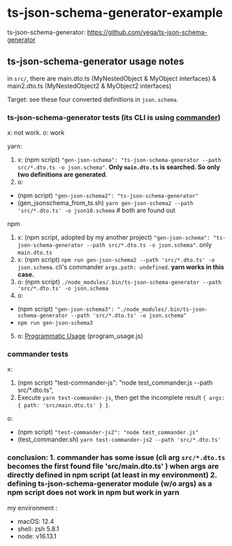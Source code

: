 # ts-json-schema-generator-example

ts-json-schema-generator: https://github.com/vega/ts-json-schema-generator

## ts-json-schema-generator usage notes 

in `src/`, there are main.dto.ts (MyNestedObject & MyObject interfaces) & main2.dto.ts (MyNestedObject2 & MyObject2 interfaces)

Target: see these four converted definitions in `json.schema`.

### ts-json-schema-generator tests (its CLI is using [commander](https://www.npmjs.com/package/commander))

x: not work. o: work

yarn: 
1. x: (npm script) `"gen-json-schema": "ts-json-schema-generator --path src/*.dto.ts -o json.schema"`. **Only `main.dto.ts` is searched. So only two definitions are generated**.
2. o: 
  - (npm script) `"gen-json-schema2": "ts-json-schema-generator"`
  - (gen_jsonschema_from_ts.sh) `yarn gen-json-schema2 --path 'src/*.dto.ts' -o json10.schema` # both are found out

npm
1. x: (npm script, adopted by my another project) `"gen-json-schema": "ts-json-schema-generator --path src/*.dto.ts -o json.schema"`. only `main.dto.ts` 
2. x: (npm script) `npm run gen-json-schema2 --path 'src/*.dto.ts' -o json.schema`. cli's commander `args.path: undefined`. **yarn works in this case.**
3. o: (npm script) `./node_modules/.bin/ts-json-schema-generator --path 'src/*.dto.ts' -o json.schema`
4. o: 
  - (npm script) `"gen-json-schema3": "./node_modules/.bin/ts-json-schema-generator --path 'src/*.dto.ts' -o json.schema"`
  - `npm run gen-json-schema3`
5. o: [Programmatic Usage](https://github.com/vega/ts-json-schema-generator#programmatic-usage) (program_usage.js)

### commander tests 

x: 
1. (npm script) "test-commander-js": "node test_commander.js --path src/*.dto.ts",
2. Execute `yarn test-commander-js`, then get the incomplete result `{ args: { path: 'src/main.dto.ts' } }`. 

o:
- (npm script) `"test-commander-js2": "node test_commander.js"`
- (test_commander.sh) `yarn test-commander-js2 --path 'src/*.dto.ts'`

### conclusion: 1. commander has some issue (cli arg `src/*.dto.ts` becomes the first found file 'src/main.dto.ts' ) when args are directly defined in npm script (at least in my environment) 2. defining ts-json-schema-generator module (w/o args) as a npm script does not work in npm but work in yarn

my environment :
- macOS: 12.4
- shell: zsh 5.8.1
- node: v16.13.1


